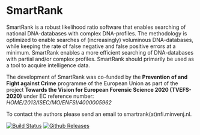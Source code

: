 # SmartRank
SmartRank is a robust likelihood ratio software that enables searching of national DNA-databases with complex DNA-profiles. The methodology is optimized to enable searches of (increasingly) voluminous DNA-databases, while keeping the rate of false negative and false positive errors at a minimum. SmartRank enables a more efficient searching of DNA-databases with partial and/or complex profiles. SmartRank should primarily be used as a tool to acquire intelligence data.

The development of SmartRank  was co-funded by the **Prevention of and Fight against Crime** programme of the European Union as part of the project **Towards the Vision for European Forensic Science 2020 (TVEFS-2020)** under EC reference number: *HOME/2013/ISEC/MO/ENFSI/4000005962*

To contact the authors please send an email to smartrank(at)nfi.minvenj.nl.

[![Build Status](https://travis-ci.org/smartrank/smartrank.svg?branch=master)](https://travis-ci.org/smartrank/smartrank)
[![Github Releases](https://img.shields.io/github/downloads/smartrank/smartrank/latest/total.svg)](https://github.com/smartrank/smartrank/releases/latest)




